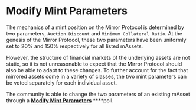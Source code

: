 # Modify Mint Parameters

The mechanics of a mint position on the Mirror Protocol is determined by two parameters,  `Auction Discount` and `Minimum Collateral Ratio`. At the genesis of the Mirror Protocol, these two parameters have been uniformly set to 20% and 150% respectively for all listed mAssets. 

However, the structure of financial markets of the underlying assets are not static, so it is not unreasonable to expect that the Mirror Protocol should also be able to adapt to these changes. To further account for the fact that mirrored assets come in a variety of classes, the two mint parameters can be voted separately for each individual asset.

The community is able to change the two parameters of an existing mAsset through a [**Modify Mint Parameters**](proposal-types.md#4-modify-mint-parameters) ****poll.

